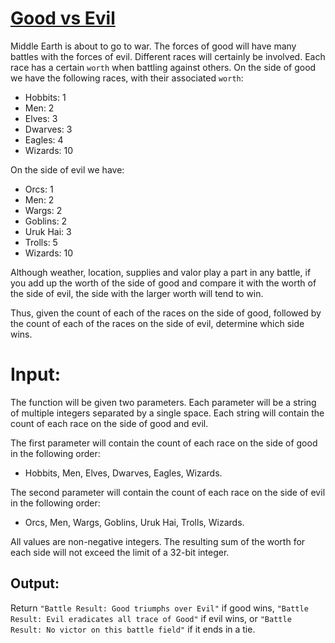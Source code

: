 # [Good vs Evil](https://www.codewars.com/kata/good-vs-evil "https://www.codewars.com/kata/52761ee4cffbc69732000738")

Middle Earth is about to go to war. The forces of good will have many battles with the forces of
evil. Different races will certainly be involved. Each race has a certain `worth` when battling
against others. On the side of good we have the following races, with their associated `worth`:

* Hobbits: 1
* Men: 2
* Elves: 3
* Dwarves: 3
* Eagles: 4
* Wizards: 10

On the side of evil we have:

* Orcs: 1
* Men: 2
* Wargs: 2
* Goblins: 2
* Uruk Hai: 3
* Trolls: 5
* Wizards: 10

Although weather, location, supplies and valor play a part in any battle, if you add up the worth of
the side of good and compare it with the worth of the side of evil, the side with the larger worth
will tend to win.

Thus, given the count of each of the races on the side of good, followed by the count of each of the
races on the side of evil, determine which side wins.

# Input:

The function will be given two parameters. Each parameter will be a string of multiple integers
separated by a single space. Each string will contain the count of each race on the side of good and
evil.

The first parameter will contain the count of each race on the side of good in the following order:

* Hobbits, Men, Elves, Dwarves, Eagles, Wizards.

The second parameter will contain the count of each race on the side of evil in the following order:

* Orcs, Men, Wargs, Goblins, Uruk Hai, Trolls, Wizards.

All values are non-negative integers. The resulting sum of the worth for each side will not exceed
the limit of a 32-bit integer.

## Output:

Return `"Battle Result: Good triumphs over Evil"` if good
wins, `"Battle Result: Evil eradicates all trace of Good"` if evil wins,
or `"Battle Result: No victor on this battle field"` if it ends in a tie.
